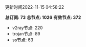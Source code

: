 更新时间2022-11-15 04:58:22

**总订阅: 73**
**总节点: 1026**
**有效节点: 372**
- v2ray节点: 220
- trojan节点: 89
- ss节点: 63
